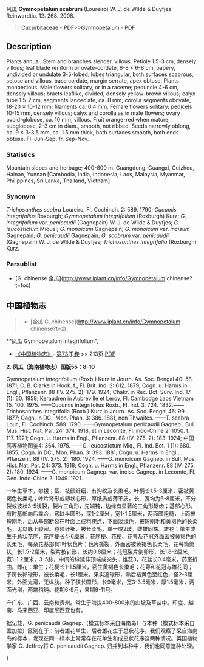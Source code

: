 风瓜 **Gymnopetalum scabrum** (Loureiro) W. J. de Wilde & Duyfjes Reinwardtia. 12: 268. 2008.

> [Cucurbitaceae](http://www.iplant.cn/info/Cucurbitaceae?t=foc) - [PDF](http://www.iplant.cn/foc/pdf/Cucurbitaceae.pdf)>>[Gymnopetalum](http://www.iplant.cn/info/Gymnopetalum?t=foc) - [PDF](http://www.iplant.cn/foc/pdf/Gymnopetalum.pdf)

## Description

Plants annual. Stem and branches slender, villous. Petiole 1.5-3 cm, densely villous; leaf blade reniform or ovate-cordate, 6-8 × 6-8 cm, papery, undivided or undulate 3-5-lobed; lobes triangular, both surfaces scabrous, setose and villous, base cordate, margin serrate, apex obtuse. Plants monoecious. Male flowers solitary, or in a raceme; peduncle 4-6 cm, densely villous; bracts leaflike, divided, densely yellow-brown villous; calyx tube 1.5-2 cm; segments lanceolate, ca. 8 mm; corolla segments obovate, 18-20 × 10-12 mm; filaments ca. 0.4 mm. Female flowers solitary; pedicels 10-15 mm, densely villous; calyx and corolla as in male flowers; ovary ovoid-globose, ca. 10 mm, villous. Fruit orange-red when mature, subglobose, 2-3 cm in diam., smooth, not ribbed. Seeds narrowly oblong, ca. 9 × 3-3.5 mm, ca. 1.5 mm thick, both surfaces smooth, both ends obtuse. Fl. Jun-Sep, fr. Sep-Nov.

### Statistics
Mountain slopes and herbage; 400-800 m. Guangdong, Guangxi, Guizhou, Hainan, Yunnan [Cambodia, India, Indonesia, Laos, Malaysia, Myanmar, Philippines, Sri Lanka, Thailand, Vietnam].

### Synonym
*Trichosanthes scabra* Loureiro, Fl. Cochinch. 2: 589. 1790; *Cucumis integrifolius* Roxburgh; *Gymnopetalum integrifolium* (Roxburgh) Kurz; *G. integrifolium* var. *penicaudii* (Gagnepain) W. J. de Wilde & Duyfjes; *G. leucostictum* Miquel; *G. monoicum* Gagnepain; *G. monoicum* var. *incisum* Gagnepain; *G. penicaudii* Gagnepain; *G. scabrum* var. *penicaudii* (Gagnepain) W. J. de Wilde & Duyfjes; *Trichosanthes integrifolia* (Roxburgh) Kurz.

### Parsublist

* [G.  chinense  金瓜](http://www.iplant.cn/info/Gymnopetalum chinense?t=foc)

## 中国植物志

> * [金瓜  G.  chinense](http://www.iplant.cn/info/Gymnopetalum chinense?t=z)

**凤瓜 Gymnopetalum integrifolium",

* [《中国植物志》](http://www.iplant.cn/frps)- [第73(1)卷](http://www.iplant.cn/frps/vol/73(1)) >> 213页 [PDF](http://www.iplant.cn/frps/pdf/73(1)/213a.PDF)

**2. 凤瓜（海南植物志）图版55：8-10**

Gymnopetalum integrifolium (Roxb.) Kurz in Journ. As. Soc. Bengal 40: 58. 1871; C. B. Clarke in Hook. f., Fl. Brit. Ind. 2: 612. 1879; Cogn. u. Harms in Engl., Pflanzenr. 88 (IV. 275. 2): 179. 1924; Chakr. in Rec. Bot. Surv. Ind. 17 (1): 60. 1959; Keraudren in Aubreville et Leroy, Fl. Cambodge Laos Vietnam 15: 100. 1975. ——Cucumis integrifolius Roxb., Fl. Ind. 3: 724. 1832.——Trichosanthes integrifolia (Roxb.) Kurz in Journ. As. Soc. Bengal 46: 99. 1877; Cogn. in DC., Mon. Phan. 3: 386. 1881, non Thwaites. ——T. scabra Lour., Fl. Cochinch. 589. 1790. ——Gymnopetalum penicaudii Gagnep., Bull. Mus. Hist. Nat. Par. 24: 374. 1918, et in Lecomte, Fl. indo-Chine 2: 1050. t. 117. 1921; Cogn. u. Harms in Engl., Pflanzenr. 88 (IV. 275. 2): 183. 1924; 中国高等植物图鉴4: 364. 1975. ——G. leucostictum Miq., Fl. Ind. Bot. 1 (1): 680. 1855; Cogn. in DC., Mon. Phan. 3: 393. 1881; Cogn. u. Harms in Engl., Pflanzenr. 88 (IV. 275. 2): 180. 1924. ——G. monoicum Gagnep. in Bull. Mus. Hist. Nat. Par. 24: 373. 1918; Cogn. u. Harms in Engl., Pflanzenr. 88 (IV. 275. 2): 180. 1924. ——G. monoicum Gagnep. var. incise Gagnep. in Lecomte, Fl. Gen. Indo-Chine 2: 1049. 1921.

一年生草本，攀援；茎、枝颇纤细，有沟纹及长柔毛。叶柄长1.5-3厘米，密被黄褐色长柔毛；叶片肾形或卵状心形，厚纸质或薄革质，长、宽均为6-8厘米，不分裂或波状3-5浅裂，裂片三角形，先端钝，边缘有显著的三角形锯齿；基部心形，有时基部向后靠合，弯缺半圆形，深1-2厘米，宽1-1.5厘米，两面颇粗糙，上面被短刚毛，后从基部断裂在叶面上成粗疣点，下面淡绿色，被短刚毛和黄褐色的长柔毛，尤以脉上较密。卷须纤细，被长柔毛，单一或2歧。雌雄同株。雄花：单生或生于总状花序，花序梗长4-6厘米，花序梗、花梗、花萼及花冠外面密被黄褐色的长柔毛，每朵花基部具1叶状苞片；苞片撕裂，外面密被黄褐色长柔毛，花萼筒筒状，长1.5-2厘米，裂片披针形，长约0.8厘米；花冠裂片倒卵形，长1.8-2厘米，宽1-1.2厘米，3-5脉，中间的脉延伸顶端成尖头；雄蕊3，花丝长0.4毫米，药室折曲。雌花：单生；花梗长1-1.5厘米，密生黄褐色长柔毛；花萼和花冠与雄花同；子房长卵球形，被长柔毛，长1厘米。果实近球形，熟后桔黄色至红色，径2-3厘米，外面光滑，无纵肋。种子狭长圆形，长9毫米，宽3-3.5毫米，厚1.5毫米，两面光滑，两端稍钝。花期6-9月，果期9-11月。

产广东、广西、云南和贵州。常生于海拔400-800米的山坡及草丛中。印度、越南、马来西亚、印度尼西亚也有。

据记载，G. penicaudii Gagnep.（模式标本采自海南岛）与本种（模式标本采自孟加拉）区别在于：前者雄花单生，后者雄花生于总状花序。我们观察了采自海南岛的标本，发现在同一标本上常常存在花单生和成总状花序这两种情况。英国植物学家 C. Jeffrey将 G. penicaudii Gagnep. 归并到本种中，我们也同意这种处理。

}